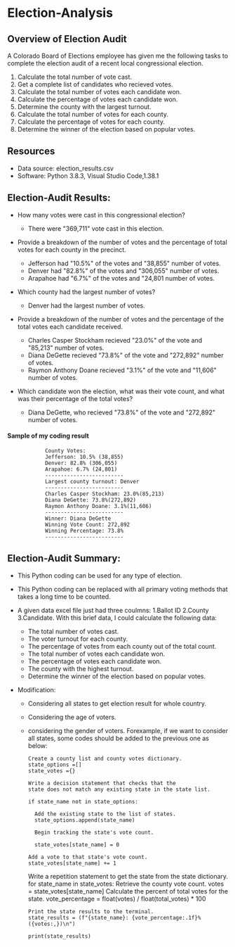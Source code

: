 # Election-Analysis

## Overview of Election Audit

A Colorado Board of Elections employee has given me the following tasks to complete the election audit of a recent local congressional election.

1. Calculate the total number of vote cast.
2. Get a complete list of candidates who recieved votes.
3. Calculate the total number of votes each candidate won.
4. Calculate the percentage of votes each candidate won.
5. Determine the county with the largest turnout.
6. Calculate the total number of votes for each county.
7. Calculate the percentage of votes for each county.
8. Determine the winner of the election based on popular votes.

## Resources
- Data source: election_results.csv
- Software: Python 3.8.3, Visual Studio Code,1.38.1

## Election-Audit Results:

 - How many votes were cast in this congressional election?
 
     - There were "369,711" vote cast in this election.
 
 - Provide a breakdown of the number of votes and the percentage of total votes for each county in the precinct.
 
    - Jefferson had "10.5%" of the votes and "38,855" number of votes.
    - Denver had "82.8%" of the votes and "306,055" number of votes.
    - Arapahoe had "6.7%" of the votes and "24,801 number of votes.
    
- Which county had the largest number of votes?
 
    - Denver had the largest number of votes.

- Provide a breakdown of the number of votes and the percentage of the total votes each candidate received.

    - Charles Casper Stockham recieved "23.0%" of the vote and "85,213" number of votes.
    - Diana DeGette recieved "73.8%" of the vote and "272,892" number of votes.
    - Raymon Anthony Doane recieved "3.1%" of the vote and "11,606" number of votes.

- Which candidate won the election, what was their vote count, and what was their percentage of the total votes?
 
    - Diana DeGette, who recieved "73.8%" of the vote and "272,892" number of votes.
    
#### Sample of my coding result 

                County Votes:
                Jefferson: 10.5% (38,855)
                Denver: 82.8% (306,055)
                Arapahoe: 6.7% (24,801)
                -------------------------
                Largest county turnout: Denver
                -------------------------
                Charles Casper Stockham: 23.0%(85,213)
                Diana DeGette: 73.8%(272,892)
                Raymon Anthony Doane: 3.1%(11,606)
                -------------------------
                Winner: Diana DeGette
                Winning Vote Count: 272,892
                Winning Percentage: 73.8%
                -------------------------
    
## Election-Audit Summary:

- This Python coding can be used for any type of election.
- This Python coding can be replaced with all primary voting methods that takes a long time to be counted.
- A given data excel file just had three coulmns: 1.Ballot ID 2.County 3.Candidate. With this brief data, I could calculate the following data:
    - The total number of votes cast.
    - The voter turnout for each county.
    - The percentage of votes from each county out of the total count.
    - The total number of votes each candidate won.
    - The percentage of votes each candidate won.
    - The county with the highest turnout.
    - Determine the winner of the election based on popular votes.
       
 - Modification:
 
    - Considering all states to get election result for whole country.
    - Considering the age of voters.
    - considering the gender of voters.
   Forexample, if we want to consider all states, some codes should be added to the previous one as below:
   
          Create a county list and county votes dictionary.
          state_options =[]
          state_votes ={}
        
          Write a decision statement that checks that the
          state does not match any existing state in the state list.
        
          if state_name not in state_options:

            Add the existing state to the list of states.
            state_options.append(state_name)

            Begin tracking the state's vote count.

            state_votes[state_name] = 0
            
          Add a vote to that state's vote count.
          state_votes[state_name] += 1
        
        Write a repetition statement to get the state from the state dictionary.
        for state_name in state_votes:
          Retrieve the county vote count.
          votes = state_votes[state_name]
          Calculate the percent of total votes for the state.
          vote_percentage = float(votes) / float(total_votes) * 100

          Print the state results to the terminal.
          state_results = (f"{state_name}: {vote_percentage:.1f}% ({votes:,})\n")
         
          print(state_results)
  

